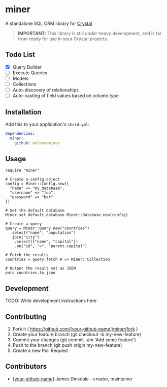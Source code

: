 # miner

A standalone SQL ORM library for [Crystal](http://crystal-lang.com)

> **IMPORTANT:** This library is still under heavy development, and is far from ready for use in your Crystal projects.

## Todo List

- [x] Query Builder
- [ ] Execute Queries
- [ ] Models
- [ ] Collections
- [ ] Auto-discovery of relationships
- [ ] Auto-casting of field values based on column type

## Installation

Add this to your application's `shard.yml`:

```yaml
dependencies:
  miner:
    github: molovo/miner
```

## Usage

```crystal
require "miner"

# Create a config object
config = Miner::Config.new({
  "name" => "my_database",
  "username" => "foo",
  "password" => "bar"
})

# Set the default database
Miner.set_default_database Miner::Database.new(config)

# Create a query
query = Miner::Query.new("countries")
  .select("name", "population")
  .join("city")
    .select({"name", "capital"})
    .on("id", "=", "parent.capital")

# Fetch the results
countries = query.fetch # => Miner::Collection

# Output the result set as JSON
puts countries.to_json
```

## Development

TODO: Write development instructions here

## Contributing

1. Fork it ( https://github.com/[your-github-name]/miner/fork )
2. Create your feature branch (git checkout -b my-new-feature)
3. Commit your changes (git commit -am 'Add some feature')
4. Push to the branch (git push origin my-new-feature)
5. Create a new Pull Request

## Contributors

- [[your-github-name]](https://github.com/[your-github-name]) James Dinsdale - creator, maintainer
